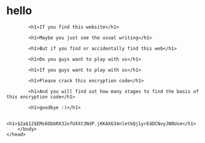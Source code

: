 <html>
    <head>
        <title>:)</title>
        <body>
            <h1>hello</h1>

            <h1>If you find this website</h1>

            <h1>Maybe you just see the usual writing</h1>

            <h1>But if you find or accidentally find this web</h1>

            <h1>Do you guys want to play with us</h1>

            <h1>If you guys want to play with us</h1>

            <h1>Please crack this encryption code</h1>

            <h1>And you will find out how many stages to find the basis of this encryption code</h1>

            <h1>goodbye :)</h1>

            <h1>$2a$12$EMs6ObbRX3JofUXXt3NdP.jKKAX634nletkQj1yrE4DCNvyJN0Use</h1>
        </body>
    </head>
</html>
